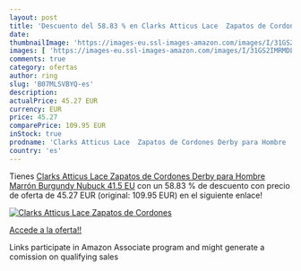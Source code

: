 ```yaml
---
layout: post
title: 'Descuento del 58.83 % en Clarks Atticus Lace  Zapatos de Cordones'
date: 
thumbnailImage: 'https://images-eu.ssl-images-amazon.com/images/I/31GS2IMRMDL._SL200_.jpg'
images: [ 'https://images-eu.ssl-images-amazon.com/images/I/31GS2IMRMDL._SL200_.jpg' ]
comments: true
category: ofertas
author: ring
slug: 'B07MLSVBYQ-es'
description:
actualPrice: 45.27 EUR
currency: EUR
price: 45.27
comparePrice: 109.95 EUR
inStock: true
prodname: 'Clarks Atticus Lace  Zapatos de Cordones Derby para Hombre  Marrón Burgundy Nubuck  41.5 EU'
country: 'es'
---
```


Tienes [Clarks Atticus Lace  Zapatos de Cordones Derby para Hombre  Marrón Burgundy Nubuck  41.5 EU](https://www.amazon.es/dp/B07MLSVBYQ/?tag=tolees-21) con un 58.83 % de descuento con precio de oferta de 45.27 EUR (original: 109.95 EUR) en el siguiente enlace!

[![Clarks Atticus Lace  Zapatos de Cordones](https://images-eu.ssl-images-amazon.com/images/I/31GS2IMRMDL._SL200_.jpg)](https://www.amazon.es/dp/B07MLSVBYQ/?tag=tolees-21)

[Accede a la oferta!!](https://www.amazon.es/dp/B07MLSVBYQ/?tag=tolees-21)

Links participate in Amazon Associate program and might generate a comission on qualifying sales


